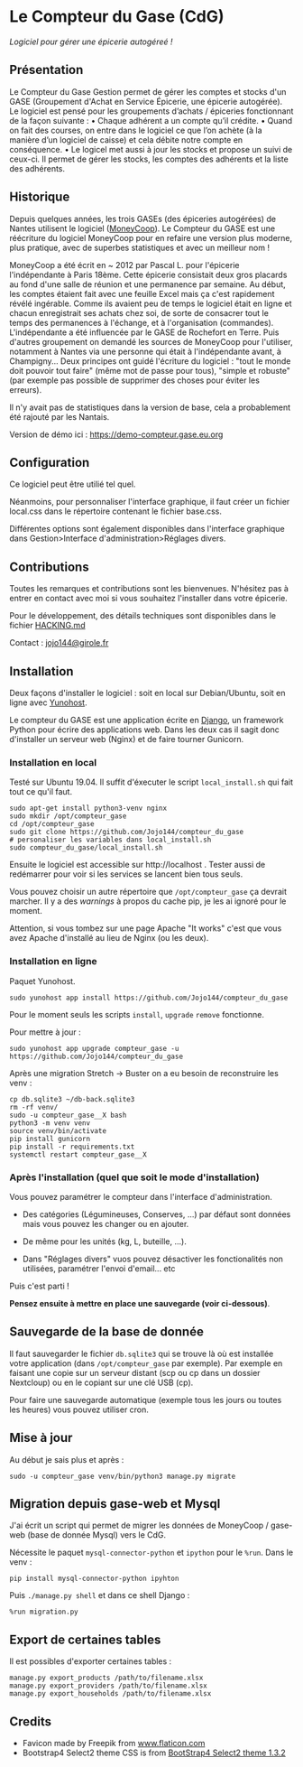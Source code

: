 # Le Compteur du Gase (CdG)
*Logiciel pour gérer une épicerie autogéreé !*

## Présentation

Le Compteur du Gase Gestion permet de gérer les comptes et stocks d'un GASE (Groupement d'Achat en Service Épicerie, une épicerie autogérée).
Le logiciel est pensé pour les groupements d’achats / épiceries fonctionnant de la façon suivante :
    • Chaque adhérent a un compte qu’il crédite.
    • Quand on fait des courses, on entre dans le logiciel ce que l’on achète (à la manière d’un logiciel de caisse) et cela débite notre compte en conséquence.
    • Le logicel met aussi à jour les stocks et propose un suivi de ceux-ci.
Il permet de gérer les stocks, les comptes des adhérents et la liste des adhérents.

## Historique

Depuis quelques années, les trois GASEs (des épiceries autogérées) de Nantes utilisent le logiciel ([MoneyCoop](https://github.com/barchstien/gase-web)).
Le Compteur du GASE est une réécriture du logiciel MoneyCoop pour en refaire une version plus moderne, plus pratique, avec de
superbes statistiques et avec un meilleur nom !

MoneyCoop a été écrit en ~ 2012 par Pascal L. pour l'épicerie l'indépendante à Paris 18ème.
Cette épicerie consistait deux gros placards au fond d'une salle de réunion et une permanence par semaine.
Au début, les comptes étaient fait avec une feuille Excel mais ça c'est rapidement révélé ingérable.
Comme ils avaient peu de temps le logiciel était en ligne et chacun enregistrait ses achats chez soi, de sorte de consacrer tout le temps des permanences à l'échange, et à l'organisation (commandes).
L'indépendante a été influencée par le GASE de Rochefort en Terre. Puis d'autres groupement on demandé les sources de MoneyCoop pour l'utiliser, notamment à Nantes via une personne qui était à l'indépendante avant, à Champigny...
Deux principes ont guidé l'écriture du logiciel : "tout le monde doit pouvoir tout faire" (même mot de passe pour tous), "simple et robuste" (par exemple pas possible de supprimer des choses pour éviter les erreurs).

Il n'y avait pas de statistiques dans la version de base, cela a probablement été rajouté par les Nantais.

Version de démo ici : https://demo-compteur.gase.eu.org

## Configuration

Ce logiciel peut être utilié tel quel.

Néanmoins, pour personnaliser l'interface graphique, il faut créer un fichier local.css dans le répertoire contenant le fichier base.css.

Différentes options sont également disponibles dans l'interface graphique dans Gestion>Interface d'administration>Réglages divers.

## Contributions

Toutes les remarques et contributions sont les bienvenues. N'hésitez pas à entrer en contact avec moi si vous souhaitez l'installer dans votre épicerie.

Pour le développement, des détails techniques sont disponibles dans le fichier [HACKING.md](./HACKING.md)

Contact : jojo144@girole.fr

## Installation

Deux façons d'installer le logiciel : soit en local sur Debian/Ubuntu, soit en ligne avec [Yunohost](https://yunohost.org).

Le compteur du GASE est une application écrite en [Django](https://www.djangoproject.com/), un framework Python pour écrire des applications web.
Dans les deux cas il sagit donc d'installer un serveur web (Nginx) et de faire tourner Gunicorn.

### Installation en local

Testé sur Ubuntu 19.04. Il suffit d'éxecuter le script `local_install.sh` qui fait tout ce qu'il faut.
```
sudo apt-get install python3-venv nginx
sudo mkdir /opt/compteur_gase
cd /opt/compteur_gase
sudo git clone https://github.com/Jojo144/compteur_du_gase
# personaliser les variables dans local_install.sh
sudo compteur_du_gase/local_install.sh
```
Ensuite le logiciel est accessible sur http://localhost .
Tester aussi de redémarrer pour voir si les services se lancent bien tous seuls.

Vous pouvez choisir un autre répertoire que `/opt/compteur_gase` ça devrait marcher.
Il y a des *warnings* à propos du cache pip, je les ai ignoré pour le moment.

Attention, si vous tombez sur une page Apache "It works" c'est que vous avez Apache d'installé au lieu de Nginx (ou les deux).

### Installation en ligne

Paquet Yunohost.
```
sudo yunohost app install https://github.com/Jojo144/compteur_du_gase
```
Pour le moment seuls les scripts `install`, `upgrade` `remove` fonctionne.

Pour mettre à jour :
```
sudo yunohost app upgrade compteur_gase -u https://github.com/Jojo144/compteur_du_gase
```

Après une migration Stretch -> Buster on a eu besoin de reconstruire les venv :

```
cp db.sqlite3 ~/db-back.sqlite3
rm -rf venv/
sudo -u compteur_gase__X bash
python3 -m venv venv
source venv/bin/activate
pip install gunicorn
pip install -r requirements.txt
systemctl restart compteur_gase__X
```


### Après l'installation (quel que soit le mode d'installation)

Vous pouvez paramétrer le compteur dans l'interface d'administration.

- Des catégories (Légumineuses, Conserves, ...) par défaut sont données mais vous pouvez les changer ou en ajouter.

- De même pour les unités (kg, L, buteille, ...).

- Dans "Réglages divers" vuos pouvez désactiver les fonctionalités non utilisées, paramétrer l'envoi d'email... etc

Puis c'est parti !

**Pensez ensuite à mettre en place une sauvegarde (voir ci-dessous)**.


## Sauvegarde de la base de donnée

Il faut sauvegarder le fichier `db.sqlite3` qui se trouve là où est installée votre application
(dans `/opt/compteur_gase` par exemple). Par exemple en faisant une copie sur un serveur distant
(scp ou cp dans un dossier Nextcloup) ou en le copiant sur une clé USB (cp).

Pour faire une sauvegarde automatique (exemple tous les jours ou toutes les heures) vous pouvez
utiliser cron.


## Mise à jour

Au début je sais plus et après :

`sudo -u compteur_gase venv/bin/python3 manage.py migrate`


## Migration depuis gase-web et Mysql

J'ai écrit un script qui permet de migrer les données de MoneyCoop / gase-web (base de donnée Mysql) vers le CdG.

Nécessite le paquet `mysql-connector-python` et `ipython` pour le `%run`. Dans le venv :
```
pip install mysql-connector-python ipyhton
```
Puis `./manage.py shell` et dans ce shell Django :
```
%run migration.py
```

## Export de certaines tables

Il est possibles d'exporter certaines tables :
```
manage.py export_products /path/to/filename.xlsx
manage.py export_providers /path/to/filename.xlsx
manage.py export_households /path/to/filename.xlsx
```

## Credits

- Favicon made by Freepik from www.flaticon.com
- Bootstrap4 Select2 theme CSS is from [BootStrap4 Select2 theme 1.3.2](https://github.com/ttskch/select2-bootstrap4-theme)
